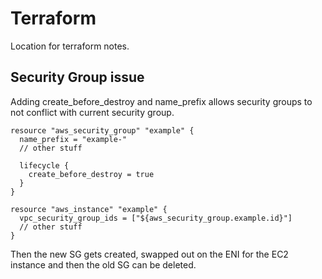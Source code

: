 # Terraform
Location for terraform notes.

## Security Group issue

Adding create_before_destroy and name_prefix allows security groups to not conflict with current security group. 

```
resource "aws_security_group" "example" {
  name_prefix = "example-"
  // other stuff

  lifecycle {
    create_before_destroy = true
  }
}

resource "aws_instance" "example" {
  vpc_security_group_ids = ["${aws_security_group.example.id}"]
  // other stuff
}
```

Then the new SG gets created, swapped out on the ENI for the EC2 instance and then the old SG can be deleted.
